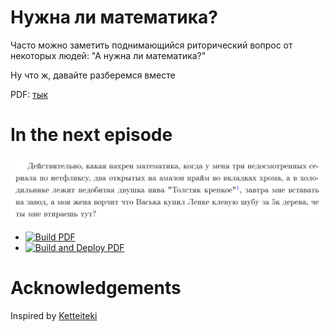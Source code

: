 # Нужна ли математика?

Часто можно заметить поднимающийся риторический вопрос от некоторых людей: "А нужна ли математика?"

Ну что ж, давайте разберемся вместе

PDF: [тык](https://kolosovpetro.github.io/pdf/MathIsNecessary.pdf)

# In the next episode

![01_need_or_no](./img/Capture.PNG)

- [![Build PDF](https://github.com/kolosovpetro/MathIsNecessary/actions/workflows/build-pdf.yml/badge.svg)](https://github.com/kolosovpetro/MathIsNecessary/actions/workflows/build-pdf.yml)
- [![Build and Deploy PDF](https://github.com/kolosovpetro/MathIsNecessary/actions/workflows/build-and-deploy-pdf.yml/badge.svg)](https://github.com/kolosovpetro/MathIsNecessary/actions/workflows/build-and-deploy-pdf.yml)

# Acknowledgements

Inspired by [Ketteiteki](https://github.com/Ketteiteki)